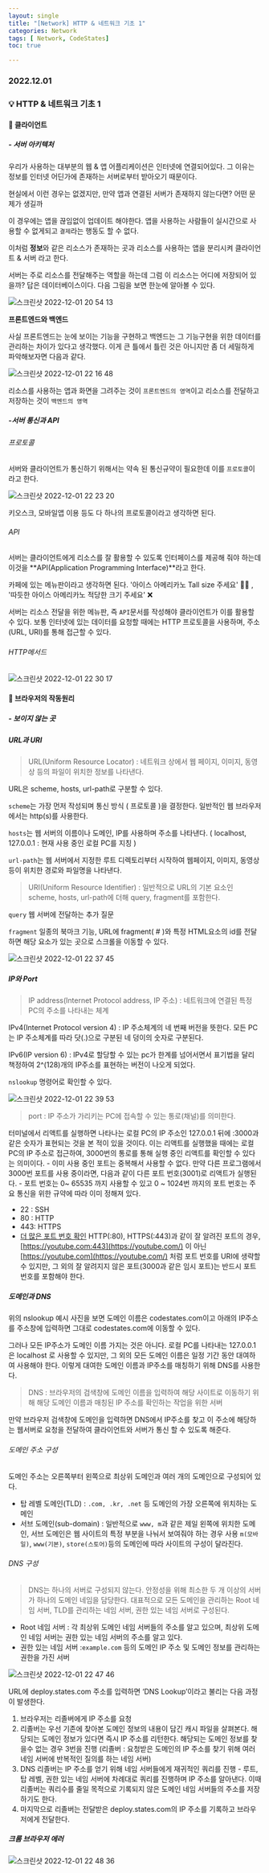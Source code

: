 ```yaml
---
layout: single
title: "[Network] HTTP & 네트워크 기초 1"
categories: Network
tags: [ Network, CodeStates]
toc: true

---
```


### 2022.12.01

### 💡  HTTP & 네트워크 기초 1

#### 📌 클라이언트 

##### - 서버 아키텍처

우리가 사용하는 대부분의 웹 & 앱 어플리케이션은 인터넷에 연결되어있다. 그 이유는 정보를 인터넷 어딘가에 존재하는 서버로부터 받아오기 때문이다.

현실에서 이런 경우는 없겠지만, 만약 앱과 연결된 서버가 존재하지 않는다면? 어떤 문제가 생길까 

이 경우에는 앱을 끊임없이 업데이트 해야한다. 앱을 사용하는 사람들이 실시간으로 사용할 수 없게되고 `결제`라는 행동도 할 수 없다. 

이처럼 **정보**와 같은 리소스가 존재하는 곳과 리소스를 사용하는 앱을 분리시켜 클라이언트 & 서버 라고 한다. 

서버는 주로 리소스를 전달해주는 역할을 하는데 그럼 이 리소스는 어디에 저장되어 있을까? 답은 데이터베이스이다. 다음 그림을 보면 한눈에 알아볼 수 있다. 

![스크린샷 2022-12-01 20 54 13](https://user-images.githubusercontent.com/104547038/205046443-2ccb908e-f494-4101-8638-d1db5a2eaf12.png)



**프론트엔드와 백엔드**

사실 프론트엔드는 눈에 보이는 기능을 구현하고 백엔드는 그 기능구현을 위한 데이터를 관리하는 차이가 있다고 생각했다. 이게 큰 틀에서 틀린 것은 아니지만 좀 더 세밀하게 파악해보자면 다음과 같다. 

![스크린샷 2022-12-01 22 16 48](https://user-images.githubusercontent.com/104547038/205062474-684c2597-5ac0-441b-bd59-ac6d9c049d00.png)

리소스를 사용하는 앱과 화면을 그려주는 것이 `프론트엔드의 영역`이고 리소스를 전달하고 저장하는 것이 `백엔드의 영역`



##### -서버 통신과 API 

###### 프로토콜

서버와 클라이언트가 통신하기 위해서는 약속 된 통신규약이 필요한데 이를 `프로토콜`이라고 한다. 

![스크린샷 2022-12-01 22 23 20](https://user-images.githubusercontent.com/104547038/205063835-79779f40-311c-4473-8810-084368ae70c1.png)

키오스크, 모바일앱 이용 등도 다 하나의 프로토콜이라고 생각하면 된다. 



###### API

서버는 클라이언트에게 리소스를 잘 활용할 수 있도록 인터페이스를 제공해 줘야 하는데 이것을 **API(Application Programming Interface)**라고 한다. 

카페에 있는 메뉴판이라고 생각하면 된다. '아이스 아메리카노 Tall size 주세요' 🙆‍♂️ , '따듯한 아이스 아메리카노 적당한 크기 주세요' ❌

서버는 리소스 전달을 위한 메뉴판, 즉 `API`문서를 작성해야 클라이언트가 이를 활용할 수 있다. 보통 인터넷에 있는 데이터를 요청할 때에는 HTTP 프로토콜을 사용하며, 주소(URL, URI)를 통해 접근할 수 있다. 



###### HTTP메서드

![스크린샷 2022-12-01 22 30 17](https://user-images.githubusercontent.com/104547038/205065302-6833a634-a760-410c-b880-31438eb91648.png)



#### 📌 브라우저의 작동원리 

##### - 보이지 않는 곳

##### URL과 URI

> URL(Uniform Resource Locator) :
> 네트워크 상에서 웹 페이지, 이미지, 동영상 등의 파일이 위치한 정보를 나타낸다.

URL은 scheme, hosts, url-path로 구분할 수 있다. 

`scheme`는 가장 먼저 작성되며 통신 방식 ( 프로토콜 )을 결정한다. 일반적인 웹 브라우저에서는 http(s)를 사용한다. 

`hosts`는 웹 서버의 이름이나 도메인, IP를 사용하며 주소를 나타낸다. ( localhost, 127.0.0.1 : 현재 사용 중인 로컬 PC를 지칭 )

`url-path`는 웹 서버에서 지정한 루트 디렉토리부터 시작하여 웹페이지, 이미지, 동영상 등이 위치한 경로와 파일명을 나타낸다. 

> URI(Uniform Resource Identifier) :
> 일반적으로 URL의 기본 요소인 scheme, hosts, url-path에 더해 query, fragment를 포함한다.

`query` 웹 서버에 전달하는 추가 질문

`fragment` 일종의 북마크 기능, URL에 fragment( # )와 특정 HTML요소의 id를 전달하면 해당 요소가 있는 곳으로 스크롤을 이동할 수 있다. 

![스크린샷 2022-12-01 22 37 45](https://user-images.githubusercontent.com/104547038/205066953-094b3245-d10b-4210-a89d-18525562dd59.png)

##### IP와 Port

> IP address(Internet Protocol address, IP 주소) :
> 네트워크에 연결된 특정 PC의 주소를 나타내는 체계

IPv4(Internet Protocol version 4) : IP 주소체계의 네 번째 버전을 뜻한다. 모든 PC는 IP 주소체계를 따라 닷(.)으로 구분된 네 덩이의 숫자로 구분된다.

IPv6(IP version 6) : IPv4로 할당할 수 있는 pc가 한계를 넘어서면서 표기법을 달리 책정하여 2^(128)개의 IP주소를 표현하는 버전이 나오게 되었다.

`nslookup` 명령어로 확인할 수 있다. 

![스크린샷 2022-12-01 22 39 53](https://user-images.githubusercontent.com/104547038/205067425-5c01b837-135e-4b79-b8f3-3c14074dab94.png)



> port :
> IP 주소가 가리키는 PC에 접속할 수 있는 통로(채널)를 의미한다.

터미널에서 리액트를 실행하면 나타나는 로컬 PC의 IP 주소인 127.0.0.1 뒤에 :3000과 같은 숫자가 표현되는 것을 본 적이 있을 것이다.
이는 리액트를 실행했을 때에는 로컬 PC의 IP 주소로 접근하여, 3000번의 통로를 통해 실행 중인 리액트를 확인할 수 있다는 의미이다.
\- 이미 사용 중인 포트는 중복해서 사용할 수 없다. 만약 다른 프로그램에서 3000번 포트를 사용 중이라면, 다음과 같이 다른 포트 번호(3001)로 리액트가 실행된다.
\- 포트 번호는 0~ 65535 까지 사용할 수 있고 0 ~ 1024번 까지의 포트 번호는 주요 통신을 위한 규약에 따라 이미 정해져 있다.

- 22 : SSH
- 80 : HTTP
- 443: HTTPS
- [더 많은 포트 번호 확인](https://en.wikipedia.org/wiki/List_of_TCP_and_UDP_port_numbers)
  HTTP(:80), HTTPS(:443)과 같이 잘 알려진 포트의 경우, [https://youtube.com:443](https://youtube.com/) 이 아닌 [https://youtube.com](https://youtube.com/) 처럼 포트 번호를 URI에 생략할 수 있지만, 그 외의 잘 알려지지 않은 포트(3000과 같은 임시 포트)는 반드시 포트 번호를 포함해야 한다.

##### 도메인과 DNS

위의 nslookup 예시 사진을 보면 도메인 이름은  codestates.com이고 아래의 IP주소를 주소창에 입력하면 그대로 codestates.com에 이동할 수 있다. 

그러나 모든 IP주소가 도메인 이름 가지는 것은 아니다. 로컬 PC를 나타내는 127.0.0.1 은 localhost 로 사용할 수 있지만, 그 외의 모든 도메인 이름은 일정 기간 동안 대여하여 사용해야 한다. 이렇게 대여한 도메인 이름과 IP주소를 매칭하기 위해 DNS를 사용한다.

> DNS :
> 브라우저의 검색창에 도메인 이름을 입력하여 해당 사이트로 이동하기 위해 해당 도메인 이름과 매칭된 IP 주소를 확인하는 작업을 위한 서버

만약 브라우저 검색창에 도메인을 입력하면 DNS에서 IP주소를 찾고 이 주소에 해당하는 웹서버로 요청을 전달하여 클라이언트와 서버가 통신 할 수 있도록 해준다.

###### 도메인 주소 구성

도메인 주소는 오른쪽부터 왼쪽으로 최상위 도메인과 여러 개의 도메인으로 구성되어 있다.

- 탑 레벨 도메인(TLD) : `.com, .kr, .net` 등 도메인의 가장 오른쪽에 위치하는 도메인
- 서브 도메인(sub-domain) : 일반적으로 `www, m`과 같은 제일 왼쪽에 위치한 도메인, 서브 도메인은 웹 사이트의 특정 부분을 나눠서 보여줘야 하는 경우 사용
  `m(모바일)`, `www(기본)`, `store(스토어)`등의 도메인에 따라 사이트의 구성이 달라진다.

###### DNS 구성

> DNS는 하나의 서버로 구성되지 않는다.
> 안정성을 위해 최소한 두 개 이상의 서버가 하나의 도메인 네임을 담당한다.
> 대표적으로 모든 도메인을 관리하는 Root 네임 서버, TLD를 관리하는 네임 서버, 권한 있는 네임 서버로 구성된다.

- Root 네임 서버 : 각 최상위 도메인 네임 서버들의 주소를 알고 있으며, 최상위 도메인 네임 서버는 권한 있는 네임 서버의 주소를 알고 있다.
- 권한 있는 네임 서버 :`example.com` 등의 도메인 IP 주소 및 도메인 정보를 관리하는 권한을 가진 서버

![스크린샷 2022-12-01 22 47 46](https://user-images.githubusercontent.com/104547038/205069149-b65e5e12-bfce-4027-a28b-0dfe96ee8dea.png)

URL에 deploy.states.com 주소를 입력하면 ‘DNS Lookup’이라고 불리는 다음 과정이 발생한다.

1. 브라우저는 리졸버에게 IP 주소를 요청
2. 리졸버는 우선 기존에 찾아본 도메인 정보의 내용이 담긴 캐시 파일을 살펴본다. 해당되는 도메인 정보가 있다면 즉시 IP 주소를 리턴한다. 해당되는 도메인 정보를 찾을수 없는 경우 3번을 진행
   (리졸버 : 요청받은 도메인의 IP 주소를 찾기 위해 여러 네임 서버에 반복적인 질의를 하는 네임 서버)
3. DNS 리졸버는 IP 주소를 얻기 위해 네임 서버들에게 재귀적인 쿼리를 진행 - 루트, 탑 레벨, 권한 있는 네임 서버에 차례대로 쿼리를 진행하며 IP 주소를 알아낸다.
   이때 리졸버는 쿼리수를 줄일 목적으로 기록되지 않은 도메인 네임 서버들의 주소를 저장하기도 한다.
4. 마지막으로 리졸버는 전달받은 deploy.states.com의 IP 주소를 기록하고 브라우저에게 전달한다.

##### 크롬 브라우저 에러

![스크린샷 2022-12-01 22 48 36](https://user-images.githubusercontent.com/104547038/205069324-62898adc-0a5f-46b2-adfc-41a77d943aba.png)